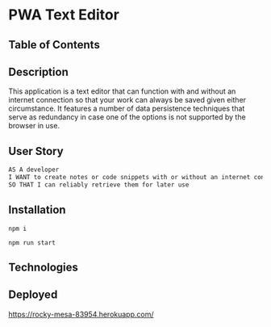 # PWA Text Editor

## Table of Contents

## Description

This application is a text editor that can function with and without an internet connection so that your work can always be saved given either circumstance. It features a number of data persistence techniques that serve as redundancy in case one of the options is not supported by the browser in use.

## User Story

```md
AS A developer
I WANT to create notes or code snippets with or without an internet connection
SO THAT I can reliably retrieve them for later use
```

## Installation

```
npm i
```

```
npm run start
```

## Technologies 

## Deployed

https://rocky-mesa-83954.herokuapp.com/